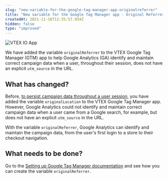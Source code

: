 ```yaml
---
slug: "new-variable-for-the-google-tag-manager-app-originalreferrer"
title: "New variable for the Google Tag Manager app - Original Referrer"
createdAt: 2021-11-16T12:35:57.934Z
hidden: false
type: "improved"
---
```


![VTEX IO App](https://cdn.jsdelivr.net/gh/vtexdocs/dev-portal-content@main/images/new-variable-for-the-google-tag-manager-app-originalreferrer-0.png)

We have added the variable `originalReferrer` to the VTEX Google Tag Manager (GTM) app to help Google Analytics (GA) identify and maintain correct campaign data when a user, throughout their session, does not have an explicit `utm_source` in the URL.  

## What has changed?

Before, [to persist campaign data throughout a user session](https://developers.vtex.com/vtex-developer-docs/changelog/persist-campaign-data-throughout-a-user-session), you have added the variable `originalLocation` to the VTEX Google Tag Manager app. However, Google Analytics could not identify and maintain correct campaign data when a user came from a Google search, for example, but does not have an explicit `utm_source` in the URL.

With the variable `originalReferrer`, Google Analytics can identify and maintain the campaign data, from the user's first login to a store to their checkout navigation.

## What needs to be done?

Go to the [Setting up Google Tag Manager documentation](https://developers.vtex.com/docs/guides/vtex-io-documentation-setting-up-google-tag-manager#creating-the-original-location-and-original-referrer-variables) and see how you can create the variable `originalReferrer`.
